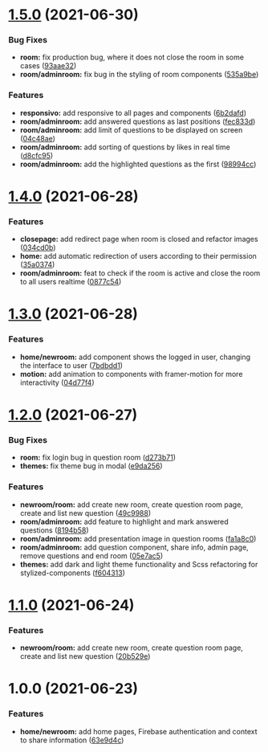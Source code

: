 # [1.5.0](https://github.com/PedroHenry-Santos/Letmeask/compare/v1.4.0...v1.5.0) (2021-06-30)


### Bug Fixes

* **room:** fix production bug, where it does not close the room in some cases ([93aae32](https://github.com/PedroHenry-Santos/Letmeask/commit/93aae32a4d9158f8100a7651e97da9f7a42dd7f8))
* **room/adminroom:** fix bug in the styling of room components ([535a9be](https://github.com/PedroHenry-Santos/Letmeask/commit/535a9be300fecc98fadccf15fbc795bb645f7674))


### Features

* **responsivo:** add responsive to all pages and components ([6b2dafd](https://github.com/PedroHenry-Santos/Letmeask/commit/6b2dafd78a09919d5e71768a7adf910c7875609d))
* **room/adminroom:** add answered questions as last positions ([fec833d](https://github.com/PedroHenry-Santos/Letmeask/commit/fec833d703f3067e4a96330d998559c97bbad6cf))
* **room/adminroom:** add limit of questions to be displayed on screen ([04c48ae](https://github.com/PedroHenry-Santos/Letmeask/commit/04c48ae8cf1a4c3e99788c93a282c51e7b780bcf))
* **room/adminroom:** add sorting of questions by likes in real time ([d8cfc95](https://github.com/PedroHenry-Santos/Letmeask/commit/d8cfc95052afab8a92ad6a06266205bcfb7f84a2))
* **room/adminroom:** add the highlighted questions as the first ([98994cc](https://github.com/PedroHenry-Santos/Letmeask/commit/98994ccd8bd68a8ed4bb57f87126c6a8131bccee))

# [1.4.0](https://github.com/PedroHenry-Santos/Letmeask/compare/v1.3.0...v1.4.0) (2021-06-28)


### Features

* **closepage:** add redirect page when room is closed and refactor images ([034cd0b](https://github.com/PedroHenry-Santos/Letmeask/commit/034cd0bc755df22994f4f0b94274bdc6da321a55))
* **home:** add automatic redirection of users according to their permission ([35a0374](https://github.com/PedroHenry-Santos/Letmeask/commit/35a0374555d837195d10282fd6f6875ea00ba47e))
* **room/adminroom:** feat to check if the room is active and close the room to all users realtime ([0877c54](https://github.com/PedroHenry-Santos/Letmeask/commit/0877c547a5c3fed5f0c8e5f56431e51b5cf6c842))

# [1.3.0](https://github.com/PedroHenry-Santos/Letmeask/compare/v1.2.0...v1.3.0) (2021-06-28)


### Features

* **home/newroom:** add component shows the logged in user, changing the interface to user ([7bdbdd1](https://github.com/PedroHenry-Santos/Letmeask/commit/7bdbdd14185ff6338be79749dba48ffdca58f1b4))
* **motion:** add animation to components with framer-motion for more interactivity ([04d77f4](https://github.com/PedroHenry-Santos/Letmeask/commit/04d77f4d2496c5320e2e67eafe590e4bb810ff83))

# [1.2.0](https://github.com/PedroHenry-Santos/Letmeask/compare/v1.1.0...v1.2.0) (2021-06-27)


### Bug Fixes

* **room:** fix login bug in question room ([d273b71](https://github.com/PedroHenry-Santos/Letmeask/commit/d273b7126dcdc4a2398410ebb18459e7eb086fc5))
* **themes:** fix theme bug in modal ([e9da256](https://github.com/PedroHenry-Santos/Letmeask/commit/e9da256960e99fc5a6867e61fd7499c6bd3f8fc6))


### Features

* **newroom/room:** add create new room, create question room page, create and list new question ([49c9988](https://github.com/PedroHenry-Santos/Letmeask/commit/49c99883bf6f89efbfdaf0eb88d3aefec08ef1c9))
* **room/adminroom:** add feature to highlight and mark answered questions ([8194b58](https://github.com/PedroHenry-Santos/Letmeask/commit/8194b588dca0a7fa607d2d87fbacd6a79ea2e361))
* **room/adminroom:** add presentation image in question rooms ([fa1a8c0](https://github.com/PedroHenry-Santos/Letmeask/commit/fa1a8c0d377c4bc67ead3c9e5db1199684fbd8d8))
* **room/adminroom:** add question component, share info, admin page, remove questions and end room ([05e7ac5](https://github.com/PedroHenry-Santos/Letmeask/commit/05e7ac52ed1c3ffe926a6c58c04acf0b2fde4a64))
* **themes:** add dark and light theme functionality and Scss refactoring for stylized-components ([f604313](https://github.com/PedroHenry-Santos/Letmeask/commit/f60431391db905df28b4c50e0ad8a5b02c804902))

# [1.1.0](https://github.com/PedroHenry-Santos/Letmeask/compare/v1.0.0...v1.1.0) (2021-06-24)


### Features

* **newroom/room:** add create new room, create question room page, create and list new question ([20b529e](https://github.com/PedroHenry-Santos/Letmeask/commit/20b529e0c4157ba7caa85e2fc50a0d99a53ea5bc))

# 1.0.0 (2021-06-23)


### Features

* **home/newroom:** add home pages, Firebase authentication and context to share information ([63e9d4c](https://github.com/PedroHenry-Santos/Letmeask/commit/63e9d4c9de9207078153adbfc62a8c84d780ee10))
